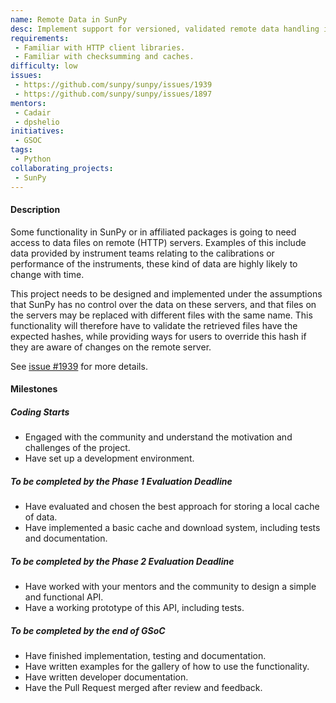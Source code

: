 ```yaml
---
name: Remote Data in SunPy
desc: Implement support for versioned, validated remote data handling in SunPy.
requirements:
 - Familiar with HTTP client libraries.
 - Familiar with checksumming and caches.
difficulty: low
issues:
 - https://github.com/sunpy/sunpy/issues/1939
 - https://github.com/sunpy/sunpy/issues/1897
mentors:
 - Cadair
 - dpshelio
initiatives:
 - GSOC
tags:
 - Python
collaborating_projects:
 - SunPy
---
```


#### Description

Some functionality in SunPy or in affiliated packages is going to need access to
data files on remote (HTTP) servers. Examples of this include data provided by
instrument teams relating to the calibrations or performance of the instruments,
these kind of data are highly likely to change with time.

This project needs to be designed and implemented under the assumptions that
SunPy has no control over the data on these servers, and that files on the
servers may be replaced with different files with the same name. This
functionality will therefore have to validate the retrieved files have the
expected hashes, while providing ways for users to override this hash if they
are aware of changes on the remote server.

See [issue #1939](https://github.com/sunpy/sunpy/issues/1939) for more details.

#### Milestones

##### Coding Starts

* Engaged with the community and understand the motivation and challenges of the project.
* Have set up a development environment.

##### To be completed by the Phase 1 Evaluation Deadline

* Have evaluated and chosen the best approach for storing a local cache of data.
* Have implemented a basic cache and download system, including tests and documentation.

##### To be completed by the Phase 2 Evaluation Deadline

* Have worked with your mentors and the community to design a simple and functional API.
* Have a working prototype of this API, including tests.

##### To be completed by the end of GSoC

* Have finished implementation, testing and documentation.
* Have written examples for the gallery of how to use the functionality.
* Have written developer documentation.
* Have the Pull Request merged after review and feedback.
